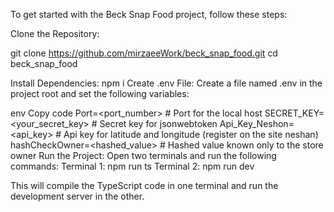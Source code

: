 To get started with the Beck Snap Food project, follow these steps:

Clone the Repository:

git clone https://github.com/mirzaeeWork/beck_snap_food.git
cd beck_snap_food

Install Dependencies:
npm i
Create .env File:
Create a file named .env in the project root and set the following variables:

env
Copy code
Port=<port_number>            # Port for the local host
SECRET_KEY=<your_secret_key>  # Secret key for jsonwebtoken
Api_Key_Neshon=<api_key>      # Api key for latitude and longitude (register on the site neshan)
hashCheckOwner=<hashed_value> # Hashed value known only to the store owner
Run the Project:
Open two terminals and run the following commands:
Terminal 1:
npm run ts
Terminal 2:
npm run dev

This will compile the TypeScript code in one terminal and run the development server in the other.
